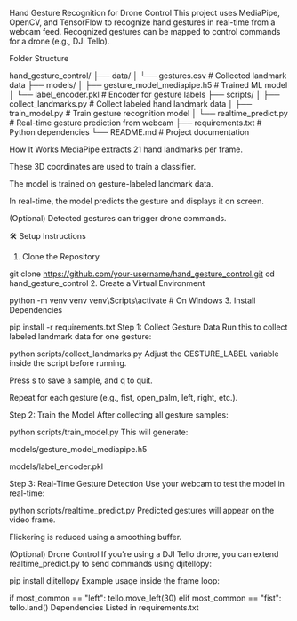 Hand Gesture Recognition for Drone Control
This project uses MediaPipe, OpenCV, and TensorFlow to recognize hand gestures in real-time from a webcam feed. Recognized gestures can be mapped to control commands for a drone (e.g., DJI Tello).

 Folder Structure

hand_gesture_control/
├── data/
│   └── gestures.csv              # Collected landmark data
├── models/
│   ├── gesture_model_mediapipe.h5  # Trained ML model
│   └── label_encoder.pkl           # Encoder for gesture labels
├── scripts/
│   ├── collect_landmarks.py     # Collect labeled hand landmark data
│   ├── train_model.py           # Train gesture recognition model
│   └── realtime_predict.py      # Real-time gesture prediction from webcam
├── requirements.txt             # Python dependencies
└── README.md                    # Project documentation

 How It Works
MediaPipe extracts 21 hand landmarks per frame.

These 3D coordinates are used to train a classifier.

The model is trained on gesture-labeled landmark data.

In real-time, the model predicts the gesture and displays it on screen.

(Optional) Detected gestures can trigger drone commands.

🛠️ Setup Instructions
1. Clone the Repository

git clone https://github.com/your-username/hand_gesture_control.git
cd hand_gesture_control
2. Create a Virtual Environment

python -m venv venv
venv\Scripts\activate   # On Windows
3. Install Dependencies

pip install -r requirements.txt
 Step 1: Collect Gesture Data
Run this to collect labeled landmark data for one gesture:

python scripts/collect_landmarks.py
Adjust the GESTURE_LABEL variable inside the script before running.

Press s to save a sample, and q to quit.

Repeat for each gesture (e.g., fist, open_palm, left, right, etc.).

 Step 2: Train the Model
After collecting all gesture samples:

python scripts/train_model.py
This will generate:

models/gesture_model_mediapipe.h5

models/label_encoder.pkl

 Step 3: Real-Time Gesture Detection
Use your webcam to test the model in real-time:

python scripts/realtime_predict.py
Predicted gestures will appear on the video frame.

Flickering is reduced using a smoothing buffer.

 (Optional) Drone Control
If you're using a DJI Tello drone, you can extend realtime_predict.py to send commands using djitellopy:

pip install djitellopy
Example usage inside the frame loop:

if most_common == "left":
    tello.move_left(30)
elif most_common == "fist":
    tello.land()
 Dependencies
Listed in requirements.txt
